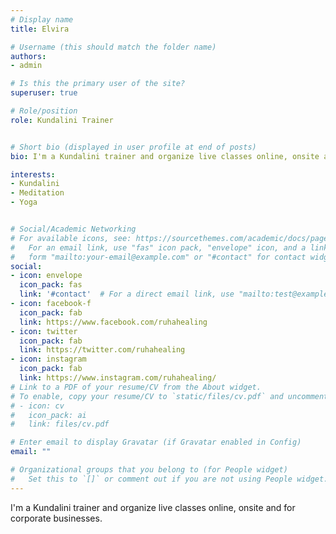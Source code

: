 ```yaml
---
# Display name
title: Elvira

# Username (this should match the folder name)
authors:
- admin

# Is this the primary user of the site?
superuser: true

# Role/position
role: Kundalini Trainer


# Short bio (displayed in user profile at end of posts)
bio: I'm a Kundalini trainer and organize live classes online, onsite and for corporate businesses.

interests:
- Kundalini
- Meditation
- Yoga


# Social/Academic Networking
# For available icons, see: https://sourcethemes.com/academic/docs/page-builder/#icons
#   For an email link, use "fas" icon pack, "envelope" icon, and a link in the
#   form "mailto:your-email@example.com" or "#contact" for contact widget.
social:
- icon: envelope
  icon_pack: fas
  link: '#contact'  # For a direct email link, use "mailto:test@example.org".
- icon: facebook-f
  icon_pack: fab
  link: https://www.facebook.com/ruhahealing
- icon: twitter
  icon_pack: fab
  link: https://twitter.com/ruhahealing
- icon: instagram
  icon_pack: fab
  link: https://www.instagram.com/ruhahealing/
# Link to a PDF of your resume/CV from the About widget.
# To enable, copy your resume/CV to `static/files/cv.pdf` and uncomment the lines below.
# - icon: cv
#   icon_pack: ai
#   link: files/cv.pdf

# Enter email to display Gravatar (if Gravatar enabled in Config)
email: ""

# Organizational groups that you belong to (for People widget)
#   Set this to `[]` or comment out if you are not using People widget.
---
```


I'm a Kundalini trainer and organize live classes online, onsite and for corporate businesses.